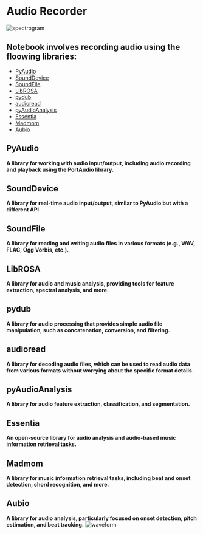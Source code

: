 # Audio Recorder
![spectrogram](https://github.com/ThisIs-Developer/Python/assets/109382325/07b2ca5d-0180-4315-81cc-2e553de304d6)
## Notebook involves recording audio using the floowing libraries:
 * [PyAudio](https://pypi.org/project/PyAudio/)
 * [SoundDevice](https://pypi.org/project/sounddevice/)
 * [SoundFile](https://pypi.org/project/soundfile/)
 * [LibROSA](https://pypi.org/project/librosa/)
 * [pydub](https://pypi.org/project/pydub/)
 * [audioread](https://pypi.org/project/audioread/)
 * [pyAudioAnalysis](https://pypi.org/project/pyAudioAnalysis/)
 * [Essentia](https://pypi.org/project/essentials/)
 * [Madmom](https://pypi.org/project/madmom/)
 * [Aubio](https://pypi.org/project/aubio/)
## PyAudio

**A library for working with audio input/output, including audio recording and playback using the PortAudio library.**
## SoundDevice
**A library for real-time audio input/output, similar to PyAudio but with a different API**
## SoundFile
**A library for reading and writing audio files in various formats (e.g., WAV, FLAC, Ogg Vorbis, etc.).**
## LibROSA
**A library for audio and music analysis, providing tools for feature extraction, spectral analysis, and more.**
## pydub
**A library for audio processing that provides simple audio file manipulation, such as concatenation, conversion, and filtering.**
## audioread
**A library for decoding audio files, which can be used to read audio data from various formats without worrying about the specific format details.**
## pyAudioAnalysis
**A library for audio feature extraction, classification, and segmentation.**
## Essentia
**An open-source library for audio analysis and audio-based music information retrieval tasks.**
## Madmom
**A library for music information retrieval tasks, including beat and onset detection, chord recognition, and more.**
## Aubio
**A library for audio analysis, particularly focused on onset detection, pitch estimation, and beat tracking.**
![waveform](https://github.com/ThisIs-Developer/Python/assets/109382325/0d21c513-a808-4248-91f5-e1b5e8e2a9a3)




